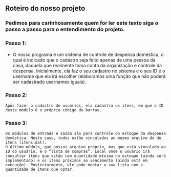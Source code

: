 ## Roteiro do nosso projeto

### Pedimos para carinhosamente quem for ler este texto siga o passo a passo para o entendimento do projeto.

### Passo 1:

* O nosso programa é um sistema de controle de despensa doméstica, o qual é indicado que o cadastro seja feito apenas de uma pessoa da casa, daquela que realmente toma conta da organização e controle da despensa.
Inicialmente, ela faz o seu cadastro no sistema e o seu ID é o username que ela irá escolher (elaboramos uma função que não poderá ser cadastrado usernames iguais). 
### Passo 2:
    Após fazer o cadastro de usuários, ela cadastra os itens, em que o ID deste módulo é o próprio código de barras. 

### Passo 3:
    Os módulos de entrada e saída são para controle do estoque da despensa doméstica. Neste caso, todos estão vinculados ao mesmo arquivo do de itens (itens.dat). 
    O último módulo, que possui arquivo próprio, mas que está vinculado ao ID do usuário, é o “lista de compras”. Local onde o usuário irá consultar itens que estão com quantidade mínima no estoque (ainda será implementado) e os itens próximos ao vencimento (ainda está em execução). Posteriormente, ele pode montar a sua lista com a quantidade de itens que optar.